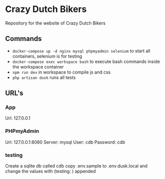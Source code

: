 # Crazy Dutch Bikers

Repository for the website of Crazy Dutch Bikers

## Commands

* ```docker-compose up -d nginx mysql phpmyadmin selenium``` to start all containers, selenium is for testing
* ```docker-compose exec workspace bash``` to execute bash commands inside the workspace container
* ```npm run dev``` in workspace to compile js and css
* ```php artisan dusk``` runs all tests

## URL's

### App
Url: 127.0.0.1

### PHPmyAdmin
Url: 127.0.0.1:8080
Server: mysql
User: cdb
Password: cdb

### testing
Create a sqlite db called cdb
copy .env.sample to .env.dusk.local and change the values with (testing: ) appended
